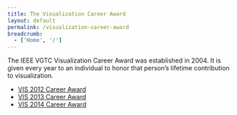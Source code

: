 ```yaml
---
title: The Visualization Career Award
layout: default
permalink: /visualization-career-award
breadcrumb:
  - ['Home', '/']
---
```


The IEEE VGTC Visualization Career Award was established in 2004. It is given every year to an individual to honor that person’s lifetime contribution to visualization.
  
* [VIS 2012 Career Award](/about-us/awards/technical-achievement-award/vis-2012-career)
* [VIS 2013 Career Award](/about-us/awards/technical-achievement-award/vis-2013-career-award)
* [VIS 2014 Career Award](/about-us/awards/technical-achievement-award/vis-2014-career-award)

  
  
  
      
